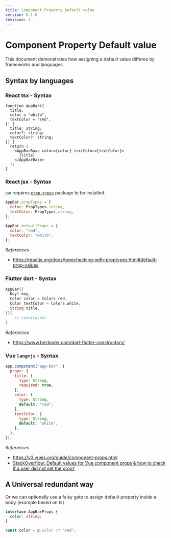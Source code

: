 ```yaml
---
title: Component Property Default value
version: 0.1.0
revision: 1
---
```


# Component Property Default value

This document demonstrates how assigning a default value differes by frameworks and languages

## Syntax by languages

### React tsx - Syntax

```tsx
function AppBar({
  title,
  color = "white",
  textColor = "red",
}: {
  title: string;
  color?: string;
  textColor?: string;
}) {
  return (
    <AppBarBase color={color} textColor={textColor}>
      {title}
    </AppBarBase>
  );
}
```

### React jsx - Syntax

jsx requires [`prop-types`](https://www.npmjs.com/package/prop-types) package to be installed.

```jsx
AppBar.propTypes = {
  color: PropTypes.string,
  textColor: PropTypes.string,
};

AppBar.defaultProps = {
  color: "red",
  textColor: "white",
};
```

_References_

- https://reactjs.org/docs/typechecking-with-proptypes.html#default-prop-values

### Flutter dart - Syntax

```dart
AppBar({
  Key? key,
  Color color = Colors.red,
  Color textColor = Colors.white,
  String title,
}){
    // constructor
}
```

_References_

- https://www.bezkoder.com/dart-flutter-constructors/

### Vue `lang=js` - Syntax

```js
app.component("app-bar", {
  props: {
    title: {
      type: String,
      required: true,
    },
    color: {
      type: String,
      default: "red",
    },
    textColor: {
      type: String,
      default: "white",
    },
  },
});
```

_References_

- https://v3.vuejs.org/guide/component-props.html
- [StackOverflow: Default values for Vue component props & how to check if a user did not set the prop?](https://stackoverflow.com/questions/40365741/default-values-for-vue-component-props-how-to-check-if-a-user-did-not-set-the)

## A Universal redundant way

Or we can optionally use a falsy gate to assign default property inside a body (example based on ts)

```ts
interface AppBarProps {
  color: string;
}

const color = p.color ?? "red";
```
